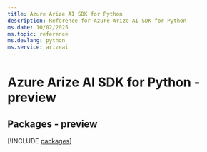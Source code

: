 ```yaml
---
title: Azure Arize AI SDK for Python
description: Reference for Azure Arize AI SDK for Python
ms.date: 10/02/2025
ms.topic: reference
ms.devlang: python
ms.service: arizeai
---
```

# Azure Arize AI SDK for Python - preview
## Packages - preview
[!INCLUDE [packages](arize-ai-index.md)]